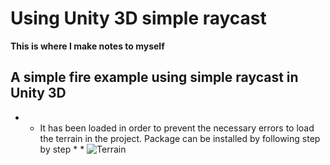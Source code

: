 # Using Unity 3D simple raycast
**This is where I make notes to myself**

## A simple fire example using simple raycast in Unity 3D

* * It has been loaded in order to prevent the necessary errors to load the terrain in the project. Package can be installed by following step by step * *
![Terrain](https://user-images.githubusercontent.com/35861357/144619822-1d3267e4-ba54-4039-88c2-80f9a3f8bbf9.gif)
